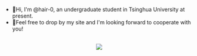 - 👋Hi, I'm @hair-0, an undergraduate student in Tsinghua University at present.  
- 👋Feel free to drop by my site and I'm looking forward to cooperate with you!
<br/>
<div align="center">
<img src="https://github-readme-stats.vercel.app/api?username=hair-0&hide_rank=true"/>
</div>
<!--
**hair-0/hair-0** is a ✨ _special_ ✨ repository because its `README.md` (this file) appears on your GitHub profile.

Here are some ideas to get you started:

- 🔭 I’m currently working on ...
- 🌱 I’m currently learning ...
- 👯 I’m looking to collaborate on ...
- 🤔 I’m looking for help with ...
- 💬 Ask me about ...
- 📫 How to reach me: ...
- 😄 Pronouns: ...
- ⚡ Fun fact: ...
-->
